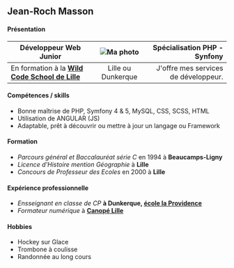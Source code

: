## Jean-Roch Masson
#### Présentation
| Développeur Web Junior | ![Ma photo](https://media.licdn.com/dms/image/C4D03AQF4eVz8aulbcQ/profile-displayphoto-shrink_200_200/0?e=1577318400&v=beta&t=FRbW7IxVqo0_3P79gdQ5esecG4JDrGaCErdTGJp6ojk) | Spécialisation PHP - Synfony |
| ------ | :------: | ------: |
| En formation à la **[Wild Code School de Lille](https://www.wildcodeschool.com/fr-BE/campus/lille)** | Lille ou Dunkerque | J'offre mes services de développeur. |

#### Compétences / skills
* Bonne maîtrise de PHP, Symfony 4 & 5, MySQL, CSS, SCSS, HTML
* Utilisation de ANGULAR (JS)
* Adaptable, prêt à découvrir ou mettre à jour un langage ou Framework

#### Formation
* _Parcours général et Baccalauréat série C_ en 1994 à **Beaucamps-Ligny**
* _Licence d'Histoire mention Géographie_ à **Lille**
* _Concours de Professeur des Ecoles_ en 2000 à **Lille**

#### Expérience professionnelle
* _Ensseignant en classe de CP_ **à Dunkerque, [école la Providence](http://ecolelaprovidence.fr)**
* _Formateur numérique_ à **[Canopé Lille](https://www.reseau-canope.fr/crdp-lille/)**

#### Hobbies
* Hockey sur Glace
* Trombone à coulisse
* Randonnée au long cours
